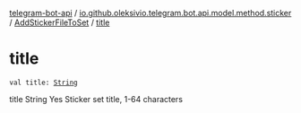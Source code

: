 [telegram-bot-api](../../index.md) / [io.github.oleksivio.telegram.bot.api.model.method.sticker](../index.md) / [AddStickerFileToSet](index.md) / [title](./title.md)

# title

`val title: `[`String`](https://kotlinlang.org/api/latest/jvm/stdlib/kotlin/-string/index.html)

title String Yes Sticker set title, 1-64 characters

